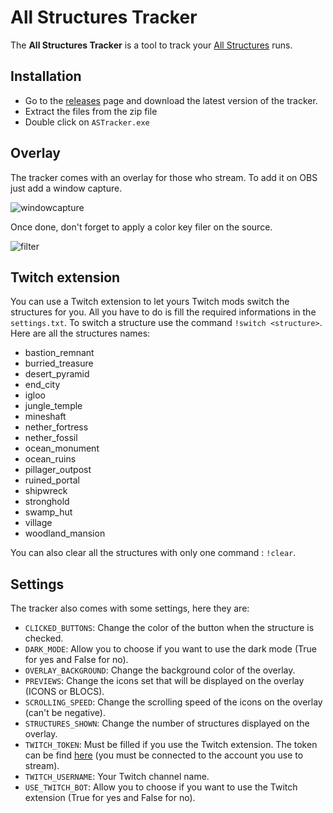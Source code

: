 # All Structures Tracker

The **All Structures Tracker** is a tool to track your [All Structures](https://speedrun.com/mc_juice#All_Structures) runs.

## Installation

- Go to the [releases](https://github.com/Arthurprnt/AllStructuresTracker/releases) page and download the latest version of the tracker.
- Extract the files from the zip file
- Double click on `ASTracker.exe`

## Overlay

The tracker comes with an overlay for those who stream. To add it on OBS just add a window capture.

![windowcapture](https://user-images.githubusercontent.com/93857989/206451574-1116e001-5574-4e70-8c7d-c9e0801b0f4d.png)

Once done, don't forget to apply a color key filer on the source.

![filter](https://user-images.githubusercontent.com/93857989/206451940-3525e4a3-1b25-41fd-8a55-bb9c0e7f8e66.png)

## Twitch extension

You can use a Twitch extension to let yours Twitch mods switch the structures for you. All you have to do is fill the required informations in the `settings.txt`. To switch a structure use the command `!switch <structure>`. Here are all the structures names:
- bastion_remnant
- burried_treasure
- desert_pyramid
- end_city
- igloo
- jungle_temple
- mineshaft
- nether_fortress
- nether_fossil
- ocean_monument
- ocean_ruins
- pillager_outpost
- ruined_portal
- shipwreck
- stronghold
- swamp_hut
- village
- woodland_mansion

You can also clear all the structures with only one command : `!clear`.

## Settings

The tracker also comes with some settings, here they are:

- `CLICKED_BUTTONS`: Change the color of the button when the structure is checked.
- `DARK_MODE`: Allow you to choose if you want to use the dark mode (True for yes and False for no).
- `OVERLAY_BACKGROUND`: Change the background color of the overlay.
- `PREVIEWS`: Change the icons set that will be displayed on the overlay (ICONS or BLOCS).
- `SCROLLING_SPEED`: Change the scrolling speed of the icons on the overlay (can't be negative).
- `STRUCTURES_SHOWN`: Change the number of structures displayed on the overlay.
- `TWITCH_TOKEN`: Must be filled if you use the Twitch extension. The token can be find [here](https://twitchapps.com/tmi/) (you must be connected to the account you use to stream).
- `TWITCH_USERNAME`: Your Twitch channel name.
- `USE_TWITCH_BOT`: Allow you to choose if you want to use the Twitch extension (True for yes and False for no).
